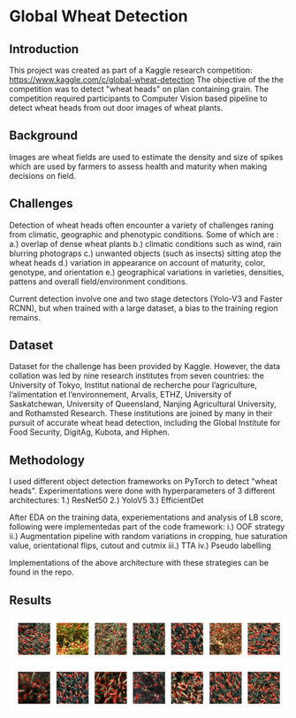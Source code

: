 # Global Wheat Detection
## Introduction
This project was created as part of a Kaggle research competition: https://www.kaggle.com/c/global-wheat-detection
The objective of the the competition was to detect "wheat heads" on plan containing grain.
The competition required participants to Computer Vision based pipeline to detect wheat heads from out door images of wheat plants.

## Background
Images are wheat fields are used to estimate the density and size of spikes which are used by farmers to assess health and maturity when making decisions on field. 

## Challenges
Detection of wheat heads often encounter a variety of challenges raning from climatic, geographic and phenotypic conditions. Some of which are :
a.) overlap of dense wheat plants
b.) climatic conditions such as wind, rain blurring photograps
c.) unwanted objects (such as insects) sitting atop the wheat heads
d.) variation in appearance on account of maturity, color, genotype, and orientation
e.) geographical variations in varieties, densities, pattens and overall field/environment conditions.

Current detection involve one and two stage detectors (Yolo-V3 and Faster RCNN), but when trained with a large dataset, a bias to the training region remains.

## Dataset
Dataset for the challenge has been provided by Kaggle. However, the data collation was led by nine research institutes from seven countries: the University of Tokyo, Institut national de recherche pour l’agriculture, l’alimentation et l’environnement, Arvalis, ETHZ, University of Saskatchewan, University of Queensland, Nanjing Agricultural University, and Rothamsted Research. These institutions are joined by many in their pursuit of accurate wheat head detection, including the Global Institute for Food Security, DigitAg, Kubota, and Hiphen.

## Methodology

I used different object detection frameworks on PyTorch to detect "wheat heads". Experimentations were done with hyperparameters of 3 different architectures:
1.) ResNet50
2.) YoloV5
3.) EfficientDet

After EDA on the training data, experiementations and analysis of LB score, following were implementedas part of the code framework:
i.) OOF strategy
ii.) Augmentation pipeline with random variations in cropping, hue saturation value, orientational flips, cutout and cutmix
iii.) TTA 
iv.) Pseudo labelling

Implementations of the above architecture with these strategies can be found in the repo.

## Results
![alt text](https://github.com/nirvana1707/globalwheatdetection/blob/main/images/detected_wheat_heads.PNG)


